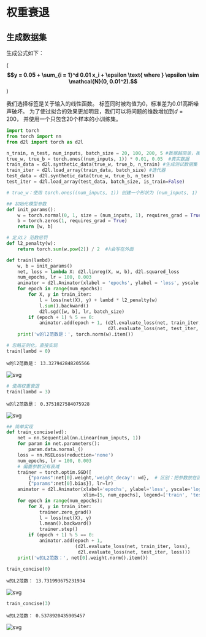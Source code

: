 # 权重衰退

## 生成数据集
生成公式如下：

(**$$y = 0.05 + \sum_{i = 1}^d 0.01 x_i + \epsilon \text{ where }
\epsilon \sim \mathcal{N}(0, 0.01^2).$$**)

我们选择标签是关于输入的线性函数。
标签同时被均值为0，标准差为0.01高斯噪声破坏。
为了使过拟合的效果更加明显，我们可以将问题的维数增加到$d = 200$，
并使用一个只包含20个样本的小训练集。


```python
import torch
from torch import nn
from d2l import torch as d2l
```


```python
n_train, n_test, num_inputs, batch_size = 20, 100, 200, 5 #数据越简单，模型越复杂，越容易过拟合
true_w, true_b = torch.ones((num_inputs, 1)) * 0.01, 0.05  #真实数据
train_data = d2l.synthetic_data(true_w, true_b, n_train) #生成测试数据集
train_iter = d2l.load_array(train_data, batch_size) #迭代器
test_data = d2l.synthetic_data(true_w, true_b, n_test) 
test_iter = d2l.load_array(test_data, batch_size, is_train=False)

# true_w：使用 torch.ones((num_inputs, 1)) 创建一个形状为 (num_inputs, 1) 的张量，其中所有元素初始化为 1，然后乘以 0.01，得到一个形状为 (200, 1) 的张量，代表真实的权重参数。
```


```python
## 初始化模型参数
def init_params():
    w = torch.normal(0, 1, size = (num_inputs, 1), requires_grad = True)
    b = torch.zeros(1, requires_grad = True)
    return [w, b]

# 定义L2 范数惩罚
def l2_penalty(w):
    return torch.sum(w.pow(2)) / 2  #λ会写在外面
```


```python
def train(lambd):
    w, b = init_params()
    net, loss = lambda X: d2l.linreg(X, w, b), d2l.squared_loss
    num_epochs, lr = 100, 0.003
    animator = d2l.Animator(xlabel = 'epochs', ylabel = 'loss', yscale = 'log', xlim = [5, num_epochs], legend = ['train', 'test'])
    for epoch in range(num_epochs):
        for X, y in train_iter:
            l = loss(net(X), y) + lambd * l2_penalty(w)
            l.sum().backward()
            d2l.sgd([w, b], lr, batch_size)
        if (epoch + 1) % 5 == 0:
            animator.add(epoch + 1, (d2l.evaluate_loss(net, train_iter, loss),
                                     d2l.evaluate_loss(net, test_iter, loss)))
    print('w的l2范数是：', torch.norm(w).item())
```


```python
# 忽略正则化，直接实现
train(lambd = 0)
```

    w的l2范数是： 13.327942848205566
    


    
![svg](2.3-1output_6_1.svg)
    



```python
# 使用权重衰退
train(lambd = 3)
```

    w的l2范数是： 0.3751027584075928
    


    
![svg](2.3-2output_7_1.svg)
    



```python
## 简单实现
def train_concise(wd):
    net = nn.Sequential(nn.Linear(num_inputs, 1))
    for param in net.parameters():
        param.data.normal_()
    loss = nn.MSELoss(reduction='none')
    num_epochs, lr = 100, 0.003
    # 偏置参数没有衰减
    trainer = torch.optim.SGD([
        {"params":net[0].weight,'weight_decay': wd},  # 区别：把参数放在函数里面
        {"params":net[0].bias}], lr=lr)
    animator = d2l.Animator(xlabel='epochs', ylabel='loss', yscale='log',
                            xlim=[5, num_epochs], legend=['train', 'test'])
    for epoch in range(num_epochs):
        for X, y in train_iter:
            trainer.zero_grad()
            l = loss(net(X), y)
            l.mean().backward()
            trainer.step()
        if (epoch + 1) % 5 == 0:
            animator.add(epoch + 1,
                         (d2l.evaluate_loss(net, train_iter, loss),
                          d2l.evaluate_loss(net, test_iter, loss)))
    print('w的L2范数：', net[0].weight.norm().item())
```


```python
train_concise(0)
```

    w的L2范数： 13.731993675231934
    


    
![svg](2.3-3output_9_1.svg)
    



```python
train_concise(3)
```

    w的L2范数： 0.5378920435905457
    


    
![svg](2.3-4output_10_1.svg)
    



```python

```
